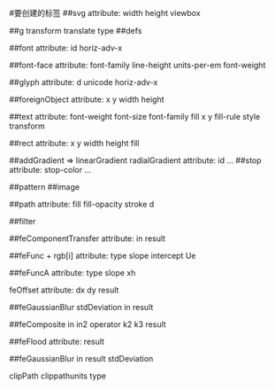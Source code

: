 #要创建的标签
##svg
attribute:
width height viewbox


##g
transform translate type
##defs


##font
attribute:
id horiz-adv-x 

##font-face
attribute:
font-family line-height units-per-em font-weight

##glyph
attribute:
d unicode horiz-adv-x

##foreignObject
attribute:
x y width height 

##text
attribute:
font-weight font-size font-family fill x y fill-rule style transform


##rect
attribute:
x y width height fill

##addGradient
=>
linearGradient
radialGradient
attribute:
id ...
##stop
attribute:
stop-color
...


##pattern
##image

##path
attribute: fill fill-opacity stroke d

##filter

##feComponentTransfer
attribute:
in result

##feFunc + rgb[i]
attribute:
type slope intercept Ue

##feFuncA
attribute:
type slope xh

feOffset
attribute:
dx dy result

##feGaussianBlur
stdDeviation in result

##feComposite
in in2 operator k2 k3 result

##feFlood
attribute:
result

##feGaussianBlur
in result stdDeviation

clipPath
clippathunits type